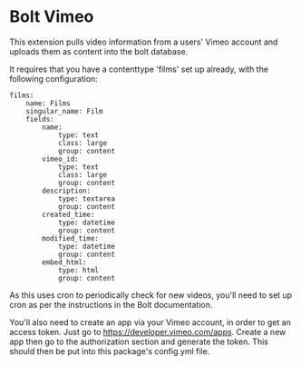 Bolt Vimeo
==========

This extension pulls video information from a users' Vimeo account and uploads them as content into the bolt database.

It requires that you have a contenttype 'films' set up already, with the following configuration:

	films:
	    name: Films
	    singular_name: Film
	    fields:
	        name:
	            type: text
	            class: large
	            group: content
	        vimeo_id:
	            type: text
	            class: large
	            group: content
	        description:
	            type: textarea
	            group: content
	        created_time:
	            type: datetime
	            group: content
	        modified_time:
	            type: datetime
	            group: content
	        embed_html:
	            type: html
	            group: content

As this uses cron to periodically check for new videos, you'll need to set up cron as per the instructions in the Bolt documentation.

You'll also need to create an app via your Vimeo account, in order to get an access token. Just go to https://developer.vimeo.com/apps. Create a new app then go to the authorization section and generate the token. This should then be put into this package's config.yml file.